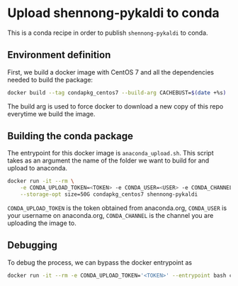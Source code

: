 # Upload shennong-pykaldi to conda

This is a conda recipe in order to publish `shennong-pykaldi` to conda.

## Environment definition

First, we build a docker image with CentOS 7 and all the dependencies needed to
build the package:

```bash
docker build --tag condapkg_centos7 --build-arg CACHEBUST=$(date +%s) .
```

The build arg is used to force docker to download a new copy of this repo
everytime we build the image.

## Building the conda package

The entrypoint for this docker image is `anaconda_upload.sh`. This script takes as an argument the name of the folder we want to build for and upload to anaconda.

```bash
docker run -it --rm \
    -e CONDA_UPLOAD_TOKEN=<TOKEN> -e CONDA_USER=<USER> -e CONDA_CHANNEL=<CHANNEL> \
    --storage-opt size=50G condapkg_centos7 shennong-pykaldi
```

`CONDA_UPLOAD_TOKEN` is the token obtained from anaconda.org, `CONDA_USER` is
your username on anaconda.org, `CONDA_CHANNEL` is the channel you are uploading the
image to.

## Debugging

To debug the process, we can bypass the docker entrypoint as

```bash
docker run -it --rm -e CONDA_UPLOAD_TOKEN='<TOKEN>' --entrypoint bash condapkg_centos7
```
